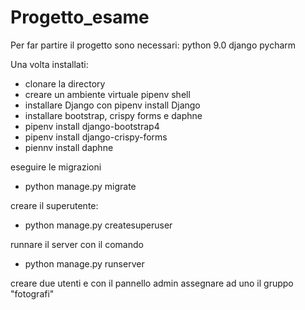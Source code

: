 # Progetto_esame
Per far partire il progetto sono necessari:
python 9.0
django
pycharm 

Una volta installati:
- clonare la directory
- creare un ambiente virtuale pipenv shell
- installare Django con pipenv install Django
- installare bootstrap, crispy forms e daphne
- pipenv install django-bootstrap4
- pipenv install django-crispy-forms
- piennv install daphne

eseguire le migrazioni
- python manage.py migrate

creare il superutente:
- python manage.py createsuperuser

runnare il server con il comando
- python manage.py runserver
  
creare due utenti e con il pannello admin assegnare ad uno il gruppo "fotografi"
